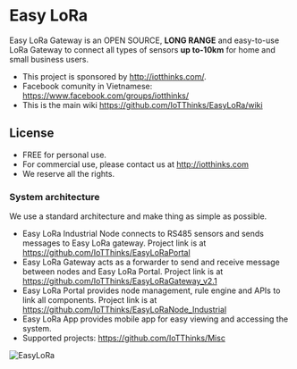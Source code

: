 # Easy LoRa
Easy LoRa Gateway is an OPEN SOURCE, **LONG RANGE** and easy-to-use LoRa Gateway to connect all types of sensors **up to-10km** for home and small business users.
* This project is sponsored by http://iotthinks.com/.
* Facebook comunity in Vietnamese: https://www.facebook.com/groups/iotthinks/
* This is the main wiki https://github.com/IoTThinks/EasyLoRa/wiki

## License
* FREE for personal use.
* For commercial use, please contact us at http://iotthinks.com
* We reserve all the rights.

### System architecture
We use a standard architecture and make thing as simple as possible. 
* Easy LoRa Industrial Node connects to RS485 sensors and sends messages to Easy LoRa gateway. 
Project link is at https://github.com/IoTThinks/EasyLoRaPortal
* Easy LoRa Gateway acts as a forwarder to send and receive message between nodes and Easy LoRa Portal.
Project link is at https://github.com/IoTThinks/EasyLoRaGateway_v2.1
* Easy LoRa Portal provides node management, rule engine and APIs to link all components.
Project link is at https://github.com/IoTThinks/EasyLoRaNode_Industrial
* Easy LoRa App provides mobile app for easy viewing and accessing the system.
* Supported projects: https://github.com/IoTThinks/Misc

![EasyLoRa](https://user-images.githubusercontent.com/29994971/68113070-772fb980-ff25-11e9-9744-d1579a301acb.png)
